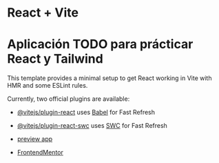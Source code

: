 # React + Vite
# Aplicación TODO para prácticar React y Tailwind

This template provides a minimal setup to get React working in Vite with HMR and some ESLint rules.

Currently, two official plugins are available:

- [@vitejs/plugin-react](https://github.com/vitejs/vite-plugin-react/blob/main/packages/plugin-react/README.md) uses [Babel](https://babeljs.io/) for Fast Refresh
- [@vitejs/plugin-react-swc](https://github.com/vitejs/vite-plugin-react-swc) uses [SWC](https://swc.rs/) for Fast Refresh

- [preview app](https://66b30a71f99cc26093c76b62--todo-practica-lacr.netlify.app/)
- [FrontendMentor](https://www.frontendmentor.io/challenges/todo-app-Su1_KokOW)